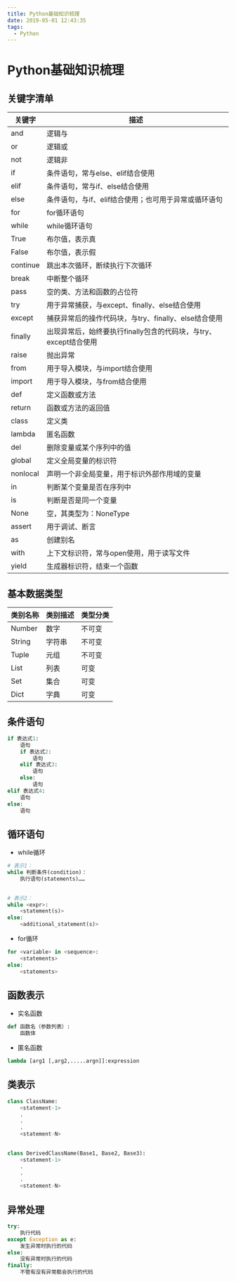 ```yaml
---
title: Python基础知识梳理
date: 2019-05-01 12:43:35
tags: 
  - Python
---
```


# Python基础知识梳理


## 关键字清单
| 关键字 | 描述 |
| --- | --- |
| and | 逻辑与 |
| or | 逻辑或 |
| not | 逻辑非 |
| if | 条件语句，常与else、elif结合使用 |
| elif | 条件语句，常与if、else结合使用 |
| else | 条件语句，与if、elif结合使用；也可用于异常或循环语句 |
| for | for循环语句 |
| while | while循环语句 |
| True | 布尔值，表示真 |
| False | 布尔值，表示假 |
| continue | 跳出本次循环，断续执行下次循环 |
| break | 中断整个循环 |
| pass | 空的类、方法和函数的占位符 |
| try | 用于异常捕获，与except、finally、else结合使用 |
| except | 捕获异常后的操作代码块，与try、finally、else结合使用 |
| finally | 出现异常后，始终要执行finally包含的代码块，与try、except结合使用 |
| raise | 抛出异常 |
| from | 用于导入模块，与import结合使用 |
| import | 用于导入模块，与from结合使用 |
| def | 定义函数或方法 |
| return | 函数或方法的返回值 |
| class | 定义类 |
| lambda | 匿名函数 |
| del | 删除变量或某个序列中的值 |
| global | 定义全局变量的标识符 |
| nonlocal | 声明一个非全局变量，用于标识外部作用域的变量 |
| in | 判断某个变量是否在序列中 |
| is | 判断是否是同一个变量 |
| None | 空，其类型为：NoneType |
| assert | 用于调试、断言 |
| as | 创建别名 |
| with  | 上下文标识符，常与open使用，用于读写文件 |
| yield | 生成器标识符，结束一个函数 |

## 基本数据类型
| 类别名称 | 类别描述 | 类型分类 |
| --- | --- | --- |
| Number | 数字 | 不可变 |
| String | 字符串 | 不可变 |
| Tuple | 元组 | 不可变 |
| List | 列表 | 可变 |
| Set | 集合 | 可变 |
| Dict | 字典 | 可变 |

## 条件语句
```python
if 表达式1:
    语句
    if 表达式2:
        语句
    elif 表达式3:
        语句
    else:
        语句
elif 表达式4:
    语句
else:
    语句
```
## 循环语句

- while循环
```python
# 表示1：
while 判断条件(condition)：
    执行语句(statements)……

    
# 表示2：
while <expr>:
    <statement(s)>
else:
    <additional_statement(s)>
```

- for循环
```python
for <variable> in <sequence>:
    <statements>
else:
    <statements>
```
## 函数表示

- 实名函数
```python
def 函数名（参数列表）:
    函数体
```

- 匿名函数
```python
lambda [arg1 [,arg2,.....argn]]:expression
```
## 类表示
```python
class ClassName:
    <statement-1>
    .
    .
    .
    <statement-N>

    
class DerivedClassName(Base1, Base2, Base3):
    <statement-1>
    .
    .
    .
    <statement-N>
```
## 异常处理
```python
try:
    执行代码
except Exception as e:
    发生异常时执行的代码
else:
    没有异常时执行的代码
finally:
    不管有没有异常都会执行的代码
```
